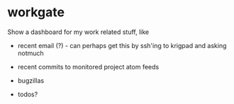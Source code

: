 # workgate

Show a dashboard for my work related stuff, like

- recent email (?) - can perhaps get this by ssh'ing to krigpad and
asking notmuch

- recent commits to monitored project atom feeds

- bugzillas

- todos?

